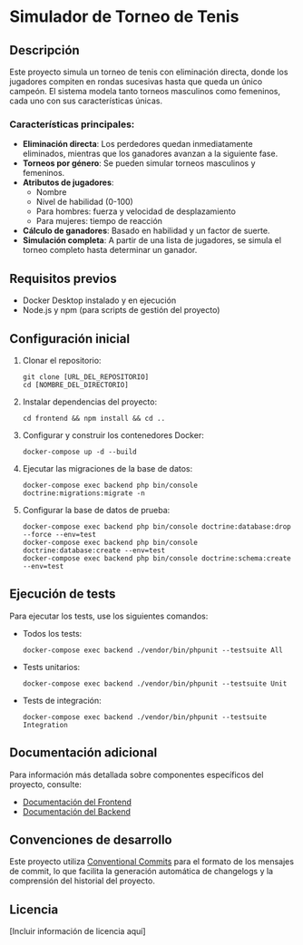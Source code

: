 # Simulador de Torneo de Tenis

## Descripción

Este proyecto simula un torneo de tenis con eliminación directa, donde los jugadores compiten en rondas sucesivas hasta que queda un único campeón. El sistema modela tanto torneos masculinos como femeninos, cada uno con sus características únicas.

### Características principales:

- **Eliminación directa**: Los perdedores quedan inmediatamente eliminados, mientras que los ganadores avanzan a la siguiente fase.
- **Torneos por género**: Se pueden simular torneos masculinos y femeninos.
- **Atributos de jugadores**: 
  - Nombre
  - Nivel de habilidad (0-100)
  - Para hombres: fuerza y velocidad de desplazamiento
  - Para mujeres: tiempo de reacción
- **Cálculo de ganadores**: Basado en habilidad y un factor de suerte.
- **Simulación completa**: A partir de una lista de jugadores, se simula el torneo completo hasta determinar un ganador.

## Requisitos previos

- Docker Desktop instalado y en ejecución
- Node.js y npm (para scripts de gestión del proyecto)

## Configuración inicial

1. Clonar el repositorio:
   ```
   git clone [URL_DEL_REPOSITORIO]
   cd [NOMBRE_DEL_DIRECTORIO]
   ```

2. Instalar dependencias del proyecto:
   ```
   cd frontend && npm install && cd ..
   ```

3. Configurar y construir los contenedores Docker:
   ```
   docker-compose up -d --build
   ```

4. Ejecutar las migraciones de la base de datos:
   ```
   docker-compose exec backend php bin/console doctrine:migrations:migrate -n
   ```

5. Configurar la base de datos de prueba:
   ```
   docker-compose exec backend php bin/console doctrine:database:drop --force --env=test
   docker-compose exec backend php bin/console doctrine:database:create --env=test
   docker-compose exec backend php bin/console doctrine:schema:create --env=test
   ```

## Ejecución de tests

Para ejecutar los tests, use los siguientes comandos:

- Todos los tests:
  ```
  docker-compose exec backend ./vendor/bin/phpunit --testsuite All
  ```

- Tests unitarios:
  ```
  docker-compose exec backend ./vendor/bin/phpunit --testsuite Unit
  ```

- Tests de integración:
  ```
  docker-compose exec backend ./vendor/bin/phpunit --testsuite Integration
  ```

## Documentación adicional

Para información más detallada sobre componentes específicos del proyecto, consulte:

- [Documentación del Frontend](./frontend/README.md)
- [Documentación del Backend](./backend/README.md)

## Convenciones de desarrollo

Este proyecto utiliza [Conventional Commits](https://www.conventionalcommits.org/) para el formato de los mensajes de commit, lo que facilita la generación automática de changelogs y la comprensión del historial del proyecto.

## Licencia

[Incluir información de licencia aquí]
